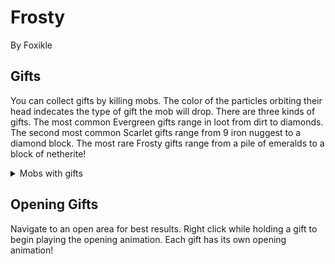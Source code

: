 # Frosty 
By Foxikle


## Gifts
You can collect gifts by killing mobs. The color of the particles orbiting their
head indecates the type of gift the mob will drop. There are three kinds of gifts. 
The most common Evergreen gifts range in loot from dirt to diamonds. The second
most common Scarlet gifts range from 9 iron nuggest to a diamond block. The most
rare Frosty gifts range from a pile of emeralds to a block of netherite!

<details>
  <summary>Mobs with gifts</summary>
  <ol>
    <li>
        <img src="assets/green_gift.png" alt="A green gift bearing zombie">
    </li>
    <li>
        <img src="assets/red_gift.png" alt="A red gift bearing zombie">
    </li>
    <li>
        <img src="assets/blue_gift.png" alt="A green gift bearing zombie">
    </li>
  </ol>
</details>

## Opening Gifts
Navigate to an open area for best results. Right click while holding a gift 
to begin playing the opening animation. Each gift has its own opening animation!
